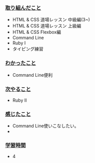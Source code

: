 ### <u>取り組んだこと</u>
- HTML & CSS 道場レッスン 中級編(3~)
- HTML & CSS 道場レッスン 上級編
- HTML & CSS Flexbox編 
- Command Line
- Ruby I
- タイピング練習

### <u>わかったこと</u>
- Command Line便利

### <u>次やること</u>
- Ruby Ⅱ

### <u>感じたこと</u>
- Command Line使いこなしたい。
-
### <u>学習時間</u>
- 4